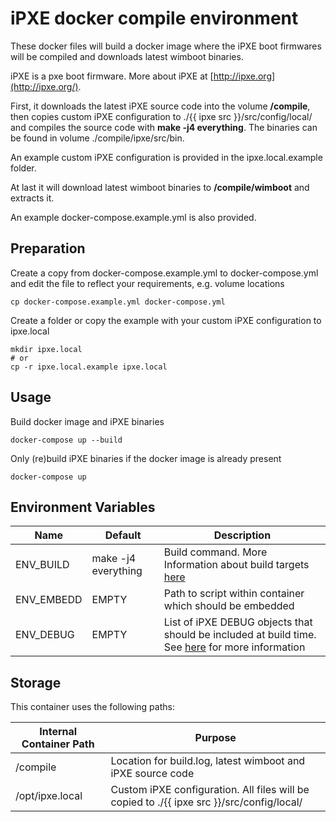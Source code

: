 # iPXE docker compile environment

These docker files will build a docker image where the iPXE boot firmwares will be compiled and downloads latest wimboot binaries.

iPXE is a pxe boot firmware. More about iPXE at [http://ipxe.org](http://ipxe.org/).

First, it downloads the latest iPXE source code into the volume **/compile**, then copies custom iPXE configuration to ./{{ ipxe src }}/src/config/local/ and compiles the source code with **make -j4 everything**. The binaries can be found in volume ./compile/ipxe/src/bin.

An example custom iPXE configuration is provided in the ipxe.local.example folder.

At last it will download latest wimboot binaries to **/compile/wimboot** and extracts it.

An example docker-compose.example.yml is also provided.

## Preparation

Create a copy from docker-compose.example.yml to docker-compose.yml and edit the file to reflect your requirements, e.g. volume locations

```shell
cp docker-compose.example.yml docker-compose.yml
```

Create a folder or copy the example with your custom iPXE configuration to ipxe.local

```shell
mkdir ipxe.local
# or
cp -r ipxe.local.example ipxe.local
```

## Usage

Build docker image and iPXE binaries

```shell
docker-compose up --build
```

Only (re)build iPXE binaries if the docker image is already present

```shell
docker-compose up
```

## Environment Variables

| Name | Default | Description |
| ---- | ------- | ----------- |
| ENV_BUILD | make -j4 everything | Build command. More Information about build targets [here](https://ipxe.org/appnote/buildtargets) |
| ENV_EMBEDD | EMPTY | Path to script within container which should be embedded |
| ENV_DEBUG | EMPTY | List of iPXE DEBUG objects that should be included at build time. See [here](http://ipxe.org/download#debug_builds) for more information |

## Storage

This container uses the following paths:

| Internal Container Path | Purpose |
|--------|---------|
|/compile | Location for build.log, latest wimboot and iPXE source code |
|/opt/ipxe.local| Custom iPXE configuration. All files will be copied to ./{{ ipxe src }}/src/config/local/ | 
